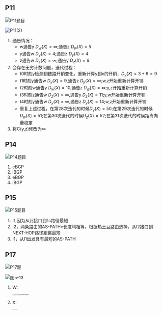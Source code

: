 ## P11



![P11题目](/img/P11(1).png)

![P11(2)](/img/P11(2).png)

1. 通告情况：
   + w通告y $D_w(X)=∞$;通告z $D_w(X)=5$
   + y通告w $D_y(X)=4$;通告z $D_y(X)=4$
   + z通告w $D_z(X)=∞$;通告y $D_z(X)=6$
2. 会存在无穷计数问题，迭代过程：
   + t0时刻y检测到链路开销变化，重新计算y到x的开销，$D_y(X)=3+6=9$
   + t1时刻y通告w $D_y(X)=9$,通告z $D_y(X)=∞$;w,z开始重新计算开销
   + t2时刻w通告y $D_w(X)=10$,通告z $D_w(X)=∞$;y,z开始重新计算开销
   + t3时刻z通告w  $D_z(X)=∞$,通告y $D_z(X)=11$;y,w开始重新计算开销
   + t4时刻y通告w  $D_y(X)=∞$,通告z $D_y(X)=14$;w,z开始重新计算开销
   + 重复上述过程，在第28次迭代的时候$D_y(X)=50$;在第29次迭代的时候$D_w(X)=51$;在第30次迭代的时候$D_z(X)=52$;在第31次迭代的时候距离向量稳定
3. 将C(y,z)修改为∞

## P14

![P14题目](/img/p14.png)

1. eBGP
2. iBGP
3. eBGP
4. iBGP

## P15

![P15题目](/img/P15.png)

1. I1,因为从此接口到1c路径最短
2. I2，两条路由的AS-PATHc长度均相等，根据热土豆路由选择，从I2接口到NEXT-HOP路径距离最短
3. I1，从I1出发具有最短的AS-PATH

## P17

![P17题](/img/p17.png)

![图5-13](/img/p17(2).png)

1. W:

   <img src="/img/p17(w).jpg" alt="qq_pic_merged_1589874589843" style="zoom: 23%;" />

2. X:

   <img src="/img/p17(x).jpg" alt="IMG_20200519_155021" style="zoom: 10%;" />